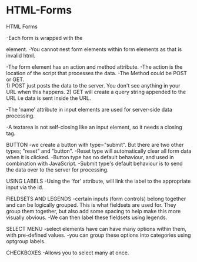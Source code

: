 # HTML-Forms
HTML Forms

-Each form is wrapped with the <form></form> element.
-You cannot nest form elements within form elements as that is invalid html.

-The form element has an action and method attribute.
-The action is the location of the script that processes the data.
-The Method could be POST or GET.  
    1) POST just posts the data to the server. You don't see anything in your URL when this happens.
    2) GET will create a query string appended to the URL i.e data is sent inside the URL.

-The 'name' attribute in input elements are used for server-side data processing.

-A textarea is not self-closing like an input element, so it needs a closing tag.

BUTTON
-we create a button with type="submit". But there are two other types; "reset" and "button".
-Reset type will automatically clear all form data when it is clicked.
-Button type has no default behaviour, and used in combination with JavaScript.
-Submit type's default behaviour is to send the data over to the server for processing.

USING LABELS
-Using the 'for' attribute, will link the label to the appropriate input via the id.

FIELDSETS AND LEGENDS
-certain inputs (form controls) belong together and can be logically grouped. This is what fieldsets are used for. They group them together, but also add some spacing to help make this more visually obvious.
-We can then label these fieldsets using legends.

SELECT MENU
-select elements have can have many options within them, with pre-defined values.
-you can group these options into categories using optgroup labels.

CHECKBOXES
-Allows you to select many at once. 